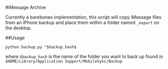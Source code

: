 #iMessage Archive

Currently a barebones implementation, this script will copy iMessage files from an iPhone backup and place them within a folder named `_export` on the desktop. 

##Usage

`python backup.py "$backup_hash$`

where `$backup_hash` is the name of the folder you want to back up found in `$HOME/Library/Application Support/MobileSync/Backup`
